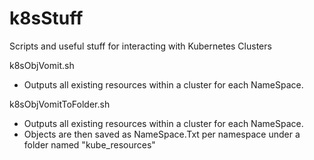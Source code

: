 # k8sStuff
Scripts and useful stuff for interacting with Kubernetes Clusters

k8sObjVomit.sh
 - Outputs all existing resources within a cluster for each NameSpace. 

k8sObjVomitToFolder.sh
 - Outputs all existing resources within a cluster for each NameSpace. 
 - Objects are then saved as NameSpace.Txt per namespace under a folder named "kube_resources"
